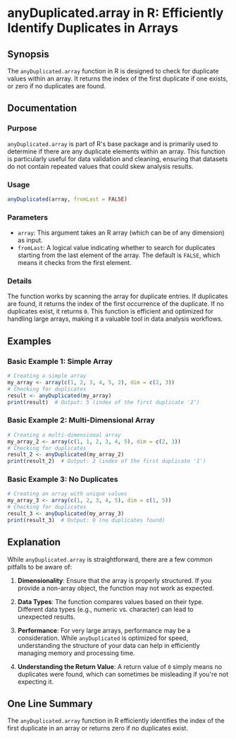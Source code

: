 <!--
Meta Description: # anyDuplicated.array in R: Efficiently Identify Duplicates in Arrays ## Synopsis The `anyDuplicated.array` function in R is designed to check for dup...
Meta Keywords: array, duplicates, anyduplicated, duplicate, function
-->

# anyDuplicated.array in R: Efficiently Identify Duplicates in Arrays

## Synopsis
The `anyDuplicated.array` function in R is designed to check for duplicate values within an array. It returns the index of the first duplicate if one exists, or zero if no duplicates are found.

## Documentation
### Purpose
`anyDuplicated.array` is part of R's base package and is primarily used to determine if there are any duplicate elements within an array. This function is particularly useful for data validation and cleaning, ensuring that datasets do not contain repeated values that could skew analysis results.

### Usage
```R
anyDuplicated(array, fromLast = FALSE)
```

### Parameters
- `array`: This argument takes an R array (which can be of any dimension) as input.
- `fromLast`: A logical value indicating whether to search for duplicates starting from the last element of the array. The default is `FALSE`, which means it checks from the first element.

### Details
The function works by scanning the array for duplicate entries. If duplicates are found, it returns the index of the first occurrence of the duplicate. If no duplicates exist, it returns `0`. This function is efficient and optimized for handling large arrays, making it a valuable tool in data analysis workflows.

## Examples
### Basic Example 1: Simple Array
```R
# Creating a simple array
my_array <- array(c(1, 2, 3, 4, 5, 2), dim = c(2, 3))
# Checking for duplicates
result <- anyDuplicated(my_array)
print(result)  # Output: 5 (index of the first duplicate '2')
```

### Basic Example 2: Multi-Dimensional Array
```R
# Creating a multi-dimensional array
my_array_2 <- array(c(1, 1, 2, 3, 4, 5), dim = c(2, 3))
# Checking for duplicates
result_2 <- anyDuplicated(my_array_2)
print(result_2)  # Output: 2 (index of the first duplicate '1')
```

### Basic Example 3: No Duplicates
```R
# Creating an array with unique values
my_array_3 <- array(c(1, 2, 3, 4, 5), dim = c(1, 5))
# Checking for duplicates
result_3 <- anyDuplicated(my_array_3)
print(result_3)  # Output: 0 (no duplicates found)
```

## Explanation
While `anyDuplicated.array` is straightforward, there are a few common pitfalls to be aware of:

1. **Dimensionality**: Ensure that the array is properly structured. If you provide a non-array object, the function may not work as expected.
   
2. **Data Types**: The function compares values based on their type. Different data types (e.g., numeric vs. character) can lead to unexpected results.

3. **Performance**: For very large arrays, performance may be a consideration. While `anyDuplicated` is optimized for speed, understanding the structure of your data can help in efficiently managing memory and processing time.

4. **Understanding the Return Value**: A return value of `0` simply means no duplicates were found, which can sometimes be misleading if you're not expecting it.

## One Line Summary
The `anyDuplicated.array` function in R efficiently identifies the index of the first duplicate in an array or returns zero if no duplicates exist.